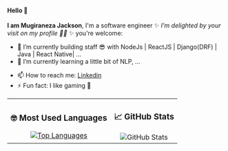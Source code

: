 #### Hello 👋

**I am Mugiraneza Jackson**,  I'm a software engineer ✨ _I'm delighted by your visit on my profile 🤞🏿_ ✨ you're welcome:

- 🔭 I’m currently building staff 😎 with NodeJs | ReactJS | Django(DRF) | Java | React Native| ...
- 🌱 I’m currently learning a little bit of NLP, ...
<!-- - 👯 I’m looking to collaborate on ... -->
<!-- - 💬 Ask me about ... -->
- 📫 How to reach me: [Linkedin](https://www.linkedin.com/in/mugiraneza-jackson-9a7a181b8/)
- ⚡ Fun fact: I like gaming 🤭


<!-- ### 🤓 Most Used Languages

[![Top Langs](https://github-readme-stats-git-main-mugiranezaj.vercel.app/api/top-langs/?username=mugiranezaj&layout=compact&hide=html,css,less)](https://github.com/mugiranezaj/github-readme-stats)

### 📈 Github Stats
<picture>
<source 
  srcset="https://github-readme-stats-git-main-mugiranezaj.vercel.app/api?username=mugiranezaj&show_icons=true&theme=dark&include_all_commits=true&count_private=true"
  media="(prefers-color-scheme: dark)"
/>
<source
  srcset="https://github-readme-stats-git-main-mugiranezaj.vercel.app/api?username=mugiranezaj&show_icons=true&include_all_commits=true&count_private=true&hide=contribs"
  media="(prefers-color-scheme: light), (prefers-color-scheme: no-preference)"
/>
<img src="https://github-readme-stats-git-main-mugiranezaj.vercel.app/api?username=mugiranezaj&show_icons=true&include_all_commits=true&count_private=true&hide=contribs" />
</picture> -->
<div align="center">
<table width="100%"  style="border-collapse: collapse; border: none; width: 100%;">
  <tr>
    <td align="center">
      <h3>🤓 Most Used Languages</h3>
      <a href="https://github.com/user/github-readme-stats">
        <img 
          src="https://github-readme-stats-git-main-mugiranezaj.vercel.app/api/top-langs/?username=mugiranezaj&layout=compact&hide=html,css,less" 
          alt="Top Languages"
        />
      </a>
    </td>
    <td align="center">
      <h3>📈 GitHub Stats</h3>
      <picture>
        <source 
          srcset="https://github-readme-stats-git-main-mugiranezaj.vercel.app/api?username=mugiranezaj&show_icons=true&theme=dark&include_all_commits=true&count_private=true"
          media="(prefers-color-scheme: dark)"
        />
        <source
          srcset="https://github-readme-stats-git-main-mugiranezaj.vercel.app/api?username=mugiranezaj&show_icons=true&include_all_commits=true&count_private=true&hide=contribs"
          media="(prefers-color-scheme: light), (prefers-color-scheme: no-preference)"
        />
        <img 
          src="https://github-readme-stats-git-main-mugiranezaj.vercel.app/api?username=mugiranezaj&show_icons=true&include_all_commits=true&count_private=true&hide=contribs" 
          alt="GitHub Stats"
        />
      </picture>
    </td>
  </tr>
</table>
</div>


<!-- [![GitHub Streak](http://github-readme-streak-stats.herokuapp.com?user=mugiranezaj)](https://git.io/streak-stats) -->
